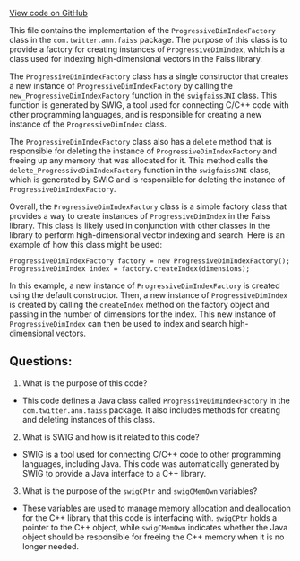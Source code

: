 [View code on GitHub](https://github.com/misbahsy/the-algorithm/ann/src/main/java/com/twitter/ann/faiss/swig/ProgressiveDimIndexFactory.java)

This file contains the implementation of the `ProgressiveDimIndexFactory` class in the `com.twitter.ann.faiss` package. The purpose of this class is to provide a factory for creating instances of `ProgressiveDimIndex`, which is a class used for indexing high-dimensional vectors in the Faiss library.

The `ProgressiveDimIndexFactory` class has a single constructor that creates a new instance of `ProgressiveDimIndexFactory` by calling the `new_ProgressiveDimIndexFactory` function in the `swigfaissJNI` class. This function is generated by SWIG, a tool used for connecting C/C++ code with other programming languages, and is responsible for creating a new instance of the `ProgressiveDimIndex` class.

The `ProgressiveDimIndexFactory` class also has a `delete` method that is responsible for deleting the instance of `ProgressiveDimIndexFactory` and freeing up any memory that was allocated for it. This method calls the `delete_ProgressiveDimIndexFactory` function in the `swigfaissJNI` class, which is generated by SWIG and is responsible for deleting the instance of `ProgressiveDimIndexFactory`.

Overall, the `ProgressiveDimIndexFactory` class is a simple factory class that provides a way to create instances of `ProgressiveDimIndex` in the Faiss library. This class is likely used in conjunction with other classes in the library to perform high-dimensional vector indexing and search. Here is an example of how this class might be used:

```
ProgressiveDimIndexFactory factory = new ProgressiveDimIndexFactory();
ProgressiveDimIndex index = factory.createIndex(dimensions);
```

In this example, a new instance of `ProgressiveDimIndexFactory` is created using the default constructor. Then, a new instance of `ProgressiveDimIndex` is created by calling the `createIndex` method on the factory object and passing in the number of dimensions for the index. This new instance of `ProgressiveDimIndex` can then be used to index and search high-dimensional vectors.
## Questions: 
 1. What is the purpose of this code?
- This code defines a Java class called `ProgressiveDimIndexFactory` in the `com.twitter.ann.faiss` package. It also includes methods for creating and deleting instances of this class.

2. What is SWIG and how is it related to this code?
- SWIG is a tool used for connecting C/C++ code to other programming languages, including Java. This code was automatically generated by SWIG to provide a Java interface to a C++ library.

3. What is the purpose of the `swigCPtr` and `swigCMemOwn` variables?
- These variables are used to manage memory allocation and deallocation for the C++ library that this code is interfacing with. `swigCPtr` holds a pointer to the C++ object, while `swigCMemOwn` indicates whether the Java object should be responsible for freeing the C++ memory when it is no longer needed.